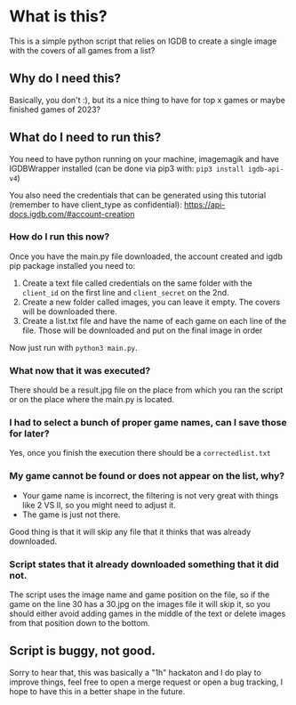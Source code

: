 # What is this?
This is a simple python script that relies on IGDB to create a single image with the covers of all games from a list?

## Why do I need this?
Basically, you don't :), but its a nice thing to have for top x games or maybe finished games of 2023?

## What do I need to run this?

You need to have python running on your machine, imagemagik and have IGDBWrapper installed (can be done via pip3 with: `pip3 install igdb-api-v4`)

You also need the credentials that can be generated using this tutorial (remember to have client_type as confidential): https://api-docs.igdb.com/#account-creation

### How do I run this now?

Once you have the main.py file downloaded, the account created and igdb pip package installed you need to:

1. Create a text file called credentials on the same folder with the `client_id` on the first line and `client_secret` on the 2nd.
2. Create a new folder called images, you can leave it empty. The covers will be downloaded there.
3. Create a list.txt file and have the name of each game on each line of the file. Those will be downloaded and put on the final image in order

Now just run with `python3 main.py`.

### What now that it was executed?

There should be a result.jpg file on the place from which you ran the script or on the place where the main.py is located.

### I had to select a bunch of proper game names, can I save those for later?

Yes, once you finish the execution there should be a `correctedlist.txt`

### My game cannot be found or does not appear on the list, why?

- Your game name is incorrect, the filtering is not very great with things like 2 VS II, so you might need to adjust it.
- The game is just not there.

Good thing is that it will skip any file that it thinks that was already downloaded.

### Script states that it already downloaded something that it did not.

The script uses the image name and game position on the file, so if the game on the line 30 has a 30.jpg on the images file it will skip it, so you should either avoid adding games in the middle of the text or delete images from that position down to the bottom.


## Script is buggy, not good.

Sorry to hear that, this was basically a "1h" hackaton and I do play to improve things, feel free to open a merge request or open a bug tracking, I hope to have this in a better shape in the future.
